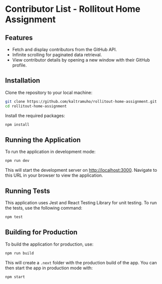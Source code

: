 # Contributor List - Rollitout Home Assignment

## Features

- Fetch and display contributors from the GitHub API.
- Infinite scrolling for paginated data retrieval.
- View contributor details by opening a new window with their GitHub profile.

## Installation

Clone the repository to your local machine:

```bash
git clone https://github.com/kaltramuho/rollitout-home-assignment.git
cd rollitout-home-assignment
```

Install the required packages:

```bash
npm install
```

## Running the Application

To run the application in development mode:

```bash
npm run dev
```

This will start the development server on [http://localhost:3000](http://localhost:3000). Navigate to this URL in your browser to view the application.

## Running Tests

This application uses Jest and React Testing Library for unit testing. To run the tests, use the following command:

```bash
npm test
```

## Building for Production

To build the application for production, use:

```bash
npm run build
```

This will create a `.next` folder with the production build of the app. You can then start the app in production mode with:

```bash
npm start
```